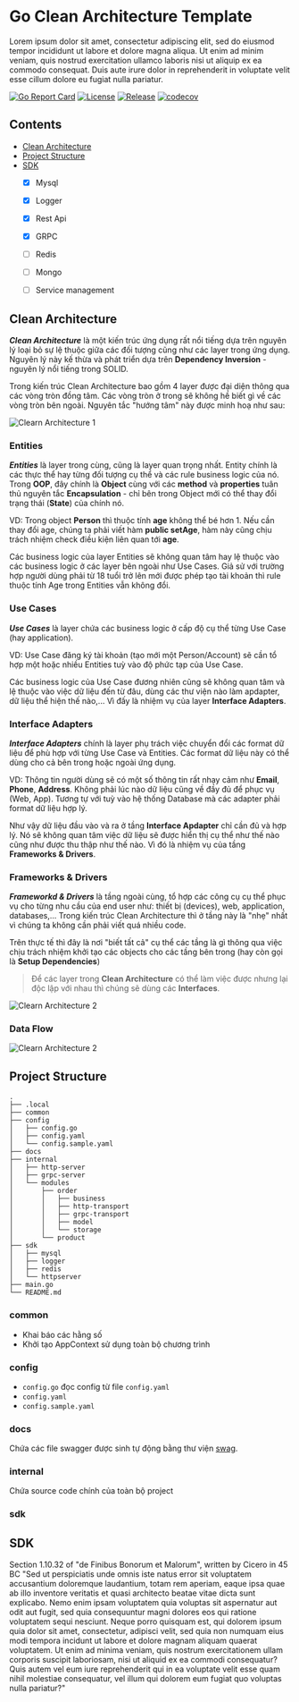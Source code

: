# Go Clean Architecture Template

Lorem ipsum dolor sit amet, consectetur adipiscing elit, sed do eiusmod tempor incididunt ut labore et dolore magna aliqua. Ut enim ad minim veniam, quis nostrud exercitation ullamco laboris nisi ut aliquip ex ea commodo consequat. Duis aute irure dolor in reprehenderit in voluptate velit esse cillum dolore eu fugiat nulla pariatur.

[![Go Report Card](https://goreportcard.com/badge/github.com/evrone/go-clean-template)](https://goreportcard.com/report/github.com/evrone/go-clean-template)
[![License](https://img.shields.io/github/license/evrone/go-clean-template.svg)](https://github.com/evrone/go-clean-template/blob/master/LICENSE)
[![Release](https://img.shields.io/github/v/release/evrone/go-clean-template.svg)](https://github.com/evrone/go-clean-template/releases/)
[![codecov](https://codecov.io/gh/evrone/go-clean-template/branch/master/graph/badge.svg?token=XE3E0X3EVQ)](https://codecov.io/gh/evrone/go-clean-template)


## Contents
- [Clean Architecture](#clean-architecture)
- [Project Structure](#project-structure)
- [SDK](#sdk)
  - [x] Mysql
  - [x] Logger
  - [x] Rest Api
  - [x] GRPC
  - [ ] Redis
  - [ ] Mongo
  - [ ] Service management

  
## Clean Architecture
***Clean Architecture*** là một kiến trúc ứng dụng rất nổi tiếng dựa trên nguyên lý loại bỏ sự lệ thuộc giữa các đối tượng
cũng như các layer trong ứng dụng. Nguyên lý này kế thừa và phát triển dựa trên **Dependency Inversion** - nguyên lý nổi
tiếng trong SOLID.

Trong kiến trúc Clean Architecture bao gồm 4 layer được đại diện thông qua các vòng tròn đồng tâm. Các vòng tròn ở trong 
sẽ không hề biết gì về các vòng tròn bên ngoài. Nguyên tắc "hướng tâm" này được minh hoạ như sau:

![Clearn Architecture 1](docs/img/ca1.png)

### Entities
***Entities*** là layer trong cùng, cũng là layer quan trọng nhất. Entity chính là các thực thể hay từng đối tượng cụ thể và 
các rule business logic của nó. Trong **OOP**, đây chính là **Object** cùng với các **method** và **properties** tuân thủ nguyên tắc 
**Encapsulation** - chỉ bên trong Object mới có thể thay đổi trạng thái (**State**) của chính nó.

VD: Trong object **Person** thì thuộc tính **age** không thể bé hơn 1. Nếu cần thay đổi age, chúng ta phải viết hàm **public setAge**, 
hàm này cũng chịu trách nhiệm check điều kiện liên quan tới **age**.

Các business logic của layer Entities sẽ không quan tâm hay lệ thuộc vào các business logic ở các layer bên ngoài như Use Cases. 
Giả sử với trường hợp người dùng phải từ 18 tuổi trở lên mới được phép tạo tài khoản thì rule thuộc tính Age trong Entities vẫn không đổi.

### Use Cases
***Use Cases*** là layer chứa các business logic ở cấp độ cụ thể từng Use Case (hay application).

VD: Use Case đăng ký tài khoản (tạo mới một Person/Account) sẽ cần tổ hợp một hoặc nhiều Entities tuỳ vào độ phức tạp của Use Case.

Các business logic của Use Case đương nhiên cũng sẽ không quan tâm và lệ thuộc vào việc dữ liệu đến từ đâu, dùng các thư 
viện nào làm apdapter, dữ liệu thể hiện thế nào,... Vì đấy là nhiệm vụ của layer **Interface Adapters**.

### Interface Adapters
***Interface Adapters*** chính là layer phụ trách việc chuyển đổi các format dữ liệu để phù hợp với từng Use Case và Entities. 
Các format dữ liệu này có thể dùng cho cả bên trong hoặc ngoài ứng dụng.

VD: Thông tin người dùng sẽ có một số thông tin rất nhạy cảm như **Email**, **Phone**, **Address**. Không phải lúc nào dữ liệu cũng 
về đầy đủ để phục vụ (Web, App). Tương tự với tuỳ vào hệ thống Database mà các adapter phải format dữ liệu hợp lý.

Như vậy dữ liệu đầu vào và ra ở tầng **Interface Apdapter** chỉ cần đủ và hợp lý. Nó sẽ không quan tâm việc dữ liệu sẽ được hiển 
thị cụ thể như thế nào cũng như được thu thập như thế nào. Vì đó là nhiệm vụ của tầng **Frameworks & Drivers**.

### Frameworks & Drivers
***Frameworkd & Drivers*** là tầng ngoài cùng, tổ hợp các công cụ cụ thể phục vụ cho từng nhu cầu của end user như: thiết bị 
(devices), web, application, databases,... Trong kiến trúc Clean Architecture thì ở tầng này là "nhẹ" nhất vì chúng ta 
không cần phải viết quá nhiều code.

Trên thực tế thì đây là nơi "biết tất cả" cụ thể các tầng là gì thông qua việc chịu trách nhiệm khởi tạo các objects 
cho các tầng bên trong (hay còn gọi là **Setup Dependencies**)

> Để các layer trong **Clean Architecture** có thể làm việc được nhưng lại độc lập với nhau thì chúng sẽ dùng các **Interfaces**.

![Clearn Architecture 2](docs/img/ca2.png)

### Data Flow

![Clearn Architecture 2](docs/img/ca3.jpeg)


## Project Structure
    .
    ├── .local                    
    ├── common                     
    ├── config                     
    │   ├── config.go             
    │   ├── config.yaml            
    │   └── config.sample.yaml           
    ├── docs                       
    ├── internal
    │   ├── http-server      
    │   ├── grpc-server      
    │   └── modules 
    │       ├── order
    │       │   ├── business
    │       │   ├── http-transport
    │       │   ├── grpc-transport
    │       │   ├── model
    │       │   └── storage
    │       └── product
    ├── sdk                      
    │   ├── mysql                  
    │   ├── logger                 
    │   ├── redis
    │   └── httpserver  
    ├── main.go                 
    └── README.md

### common
- Khai báo các hằng số
- Khởi tạo AppContext sử dụng toàn bộ chương trình

### config
- `config.go` đọc config từ file `config.yaml`
- `config.yaml`
- `config.sample.yaml`

### docs
Chứa các file swagger được sinh tự động bằng thư viện [swag](https://github.com/swaggo/swag).

### internal
Chứa source code chính của toàn bộ project

### sdk


## SDK

Section 1.10.32 of "de Finibus Bonorum et Malorum", written by Cicero in 45 BC
"Sed ut perspiciatis unde omnis iste natus error sit voluptatem accusantium doloremque laudantium, totam rem aperiam, eaque ipsa quae ab illo inventore veritatis et quasi architecto beatae vitae dicta sunt explicabo. Nemo enim ipsam voluptatem quia voluptas sit aspernatur aut odit aut fugit, sed quia consequuntur magni dolores eos qui ratione voluptatem sequi nesciunt. Neque porro quisquam est, qui dolorem ipsum quia dolor sit amet, consectetur, adipisci velit, sed quia non numquam eius modi tempora incidunt ut labore et dolore magnam aliquam quaerat voluptatem. Ut enim ad minima veniam, quis nostrum exercitationem ullam corporis suscipit laboriosam, nisi ut aliquid ex ea commodi consequatur? Quis autem vel eum iure reprehenderit qui in ea voluptate velit esse quam nihil molestiae consequatur, vel illum qui dolorem eum fugiat quo voluptas nulla pariatur?"